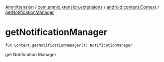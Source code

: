 [AmniXtension](../../index.md) / [com.amnix.xtension.extensions](../index.md) / [android.content.Context](index.md) / [getNotificationManager](./get-notification-manager.md)

# getNotificationManager

`fun `[`Context`](https://developer.android.com/reference/android/content/Context.html)`.getNotificationManager(): `[`NotificationManager`](https://developer.android.com/reference/android/app/NotificationManager.html)

get Notification Manager

